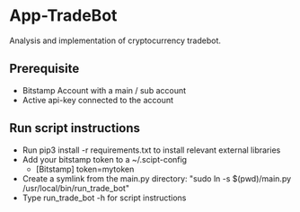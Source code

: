 # App-TradeBot
Analysis and implementation of cryptocurrency tradebot.

## Prerequisite 
* Bitstamp Account with a main / sub account
* Active api-key connected to the account 

## Run script instructions
* Run pip3 install -r requirements.txt to install relevant external libraries
* Add your bitstamp token to a ~/.scipt-config
   * [Bitstamp] token=mytoken
* Create a symlink from the main.py directory: "sudo ln -s $(pwd)/main.py /usr/local/bin/run_trade_bot"
* Type run_trade_bot -h for script instructions 
